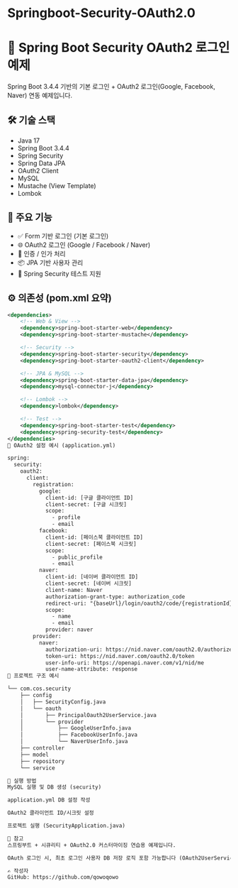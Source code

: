 # Springboot-Security-OAuth2.0

# 🔐 Spring Boot Security OAuth2 로그인 예제

Spring Boot 3.4.4 기반의 기본 로그인 + OAuth2 로그인(Google, Facebook, Naver) 연동 예제입니다.

## 🛠 기술 스택

- Java 17
- Spring Boot 3.4.4
- Spring Security
- Spring Data JPA
- OAuth2 Client
- MySQL
- Mustache (View Template)
- Lombok

## 🔑 주요 기능

- ✅ Form 기반 로그인 (기본 로그인)
- 🌐 OAuth2 로그인 (Google / Facebook / Naver)
- 🔐 인증 / 인가 처리
- 📦 JPA 기반 사용자 관리
- 🧪 Spring Security 테스트 지원

## ⚙️ 의존성 (pom.xml 요약)

```xml
<dependencies>
    <!-- Web & View -->
    <dependency>spring-boot-starter-web</dependency>
    <dependency>spring-boot-starter-mustache</dependency>

    <!-- Security -->
    <dependency>spring-boot-starter-security</dependency>
    <dependency>spring-boot-starter-oauth2-client</dependency>

    <!-- JPA & MySQL -->
    <dependency>spring-boot-starter-data-jpa</dependency>
    <dependency>mysql-connector-j</dependency>

    <!-- Lombok -->
    <dependency>lombok</dependency>

    <!-- Test -->
    <dependency>spring-boot-starter-test</dependency>
    <dependency>spring-security-test</dependency>
</dependencies>
🧾 OAuth2 설정 예시 (application.yml)

spring:
  security:
    oauth2:
      client:
        registration:
          google:
            client-id: [구글 클라이언트 ID]
            client-secret: [구글 시크릿]
            scope:
              - profile
              - email
          facebook:
            client-id: [페이스북 클라이언트 ID]
            client-secret: [페이스북 시크릿]
            scope:
              - public_profile
              - email
          naver:
            client-id: [네이버 클라이언트 ID]
            client-secret: [네이버 시크릿]
            client-name: Naver
            authorization-grant-type: authorization_code
            redirect-uri: "{baseUrl}/login/oauth2/code/{registrationId}"
            scope:
              - name
              - email
            provider: naver
        provider:
          naver:
            authorization-uri: https://nid.naver.com/oauth2.0/authorize
            token-uri: https://nid.naver.com/oauth2.0/token
            user-info-uri: https://openapi.naver.com/v1/nid/me
            user-name-attribute: response
📁 프로젝트 구조 예시

└── com.cos.security
    ├── config
    │   ├── SecurityConfig.java
    │   └── oauth
    │       ├── PrincipalOauth2UserService.java
    │       └── provider
    │           ├── GoogleUserInfo.java
    │           ├── FacebookUserInfo.java
    │           └── NaverUserInfo.java
    ├── controller
    ├── model
    ├── repository
    └── service

🚀 실행 방법
MySQL 실행 및 DB 생성 (security)

application.yml DB 설정 작성

OAuth2 클라이언트 ID/시크릿 설정

프로젝트 실행 (SecurityApplication.java)

🙌 참고
스프링부트 + 시큐리티 + OAuth2.0 커스터마이징 연습용 예제입니다.

OAuth 로그인 시, 최초 로그인 사용자 DB 저장 로직 포함 가능합니다 (OAuth2UserService 커스터마이징).

✍️ 작성자
GitHub: https://github.com/qowoqowo
